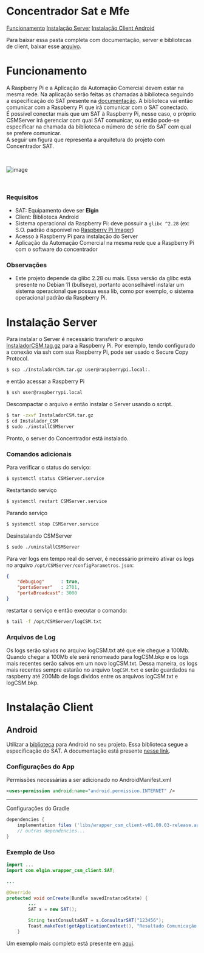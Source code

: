 # Concentrador Sat e Mfe

[Funcionamento](#funcionamento)
[Instalação Server](#instalacao-server)
[Instalação Client Android](#android)

Para baixar essa pasta completa com documentação, server e bibliotecas de client, baixar esse [arquivo](./Concentrador_SAT.zip).

# Funcionamento

A Raspberry Pi e a Aplicação da Automação Comercial devem estar na mesma rede. Na aplicação serão feitas as chamadas à biblioteca seguindo a especificação do SAT presente na [documentação](https://elgindevelopercommunity.github.io/group__g2.html). 
A biblioteca vai então comunicar com a Raspberry Pi que irá comunicar com o SAT conectado.
<br>
É possível conectar mais que um SAT à Raspberry Pi, nesse caso, o próprio CSMServer irá gerenciar com qual SAT comunicar, ou então pode-se especificar na chamada da biblioteca o número de série do SAT com qual se prefere comunicar. 
<br>
A seguir um figura que representa a arquitetura do projeto com Concentrador SAT.

<br>

![image](https://github.com/ElginDeveloperCommunity/SAT/assets/78883867/9d7193a9-4343-44ed-bcbd-451e2a02f1be)

<br>


### Requisitos
* SAT: Equipamento deve ser **Elgin**
* Client: Biblioteca Android
* Sistema operacional da Raspberry Pi: deve possuir a `glibc ^2.28` (ex: S.O. padrão disponível no [Raspberry Pi Imager](https://www.raspberrypi.com/software/))
* Acesso à Raspberry Pi para instalação do Server
* Aplicação da Automação Comercial na mesma rede que a Raspberry Pi com o software do concentrador

### Observações
* Este projeto depende da glibc 2.28 ou mais. Essa versão da glibc está presente no Debian 11 (bullseye), portanto aconselhável instalar um sistema operacional que possua essa lib, como por exemplo, o sistema operacional padrão da Raspberry Pi.

# Instalação Server
Para instalar o Server é necessário transferir o arquivo [InstaladorCSM.tag.gz](./Server/) para a Raspberry Pi.
Por exemplo, tendo configurado a conexão via ssh com sua Raspberry Pi, pode ser usado o Secure Copy Protocol. 

```bash
$ scp ./InstaladorCSM.tar.gz user@raspberrypi.local:.
```

e então acessar a Raspberry Pi 

```bash
$ ssh user@raspberrypi.local
```

Descompactar o arquivo e então instalar o Server usando o script.

```bash
$ tar -zxvf InstaladorCSM.tar.gz
$ cd Instalador_CSM
$ sudo ./installCSMServer
```

Pronto, o server do Concentrador está instalado. 

### Comandos adicionais

Para verificar o status do serviço:
```bash
$ systemctl status CSMServer.service
```

Restartando serviço
```bash
$ systemctl restart CSMServer.service
```
	
Parando serviço 
```bash
$ systemctl stop CSMServer.service
```
	
Desinstalando CSMServer
```bash
$ sudo ./uninstallCSMServer
```

Para ver logs em tempo real do server, é necessário primeiro ativar os logs no arquivo `/opt/CSMServer/configParametros.json`:
```json
{
    "debugLog"      : true,
    "portaServer"   : 2701,
    "portaBroadcast": 3000
}
```

restartar o serviço e então executar o comando:
```bash
$ tail -f /opt/CSMServer/logCSM.txt
```

### Arquivos de Log

Os logs serão salvos no arquivo logCSM.txt até que ele chegue a 100Mb. Quando chegar a 100Mb ele será renomeado para logCSM.bkp e os logs mais recentes serão salvos em um novo logCSM.txt. Dessa maneira, os logs mais recentes sempre estarão no arquivo `logCSM.txt` e serão guardados na raspberry até 200Mb de logs dividos entre os arquivos logCSM.txt e logCSM.bkp.


# Instalação Client

## Android

Utilizar a [biblioteca](./Client/Android/wrapper_csm_client-v01.00.03-release.aar) para Android no seu projeto. Essa biblioteca segue a especificação do SAT. A documentação está presente [nesse link](https://elgindevelopercommunity.github.io/group__g2.html).

### Configurações do App
Permissões necessárias a ser adicionado no AndroidManifest.xml

```xml
<uses-permission android:name="android.permission.INTERNET" />
```

<hr>

Configurações do Gradle
```gradle
dependencies {
    implementation files ('libs/wrapper_csm_client-v01.00.03-release.aar')
    // outras dependencies...
}
```

### Exemplo de Uso

```java
import ...
import com.elgin.wrapper_csm_client.SAT;

...

@Override
protected void onCreate(Bundle savedInstanceState) {
        ...
        SAT s = new SAT();

        String testConsultaSAT = s.ConsultarSAT("123456");
        Toast.makeText(getApplicationContext(), "Resultado Comunicação com SAT: " + test, Toast.LENGTH_LONG).show();
    }
```

Um exemplo mais completo está presente em [aqui](./Exemplos/Exemplo_Android/app/src/main/java/com/elgin/csmtest/MainActivity.java).
